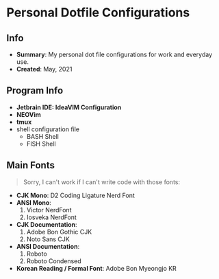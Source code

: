 # Personal Dotfile Configurations

## Info

* **Summary**: My personal dot file configurations for work and everyday use.
* **Created**: May, 2021

## Program Info

* **Jetbrain IDE: IdeaVIM Configuration**
* **NEOVim**
* **tmux**
* shell configuration file
    * BASH Shell
    * FISH Shell

## Main Fonts

> Sorry, I can't work if I can't write code with those fonts:

* **CJK Mono**: D2 Coding Ligature Nerd Font
* **ANSI Mono**:
    1. Victor NerdFont
    2. Iosveka NerdFont
* **CJK Documentation**:
    1. Adobe Bon Gothic CJK
    2. Noto Sans CJK
* **ANSI Documentation**:
    1. Roboto
    2. Roboto Condensed
* **Korean Reading / Formal Font**: Adobe Bon Myeongjo KR
